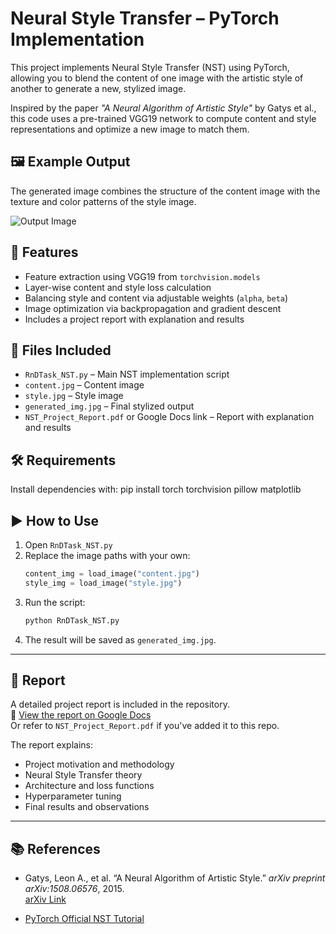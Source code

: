 # Neural Style Transfer – PyTorch Implementation

This project implements Neural Style Transfer (NST) using PyTorch, allowing you to blend the content of one image with the artistic style of another to generate a new, stylized image.

Inspired by the paper _"A Neural Algorithm of Artistic Style"_ by Gatys et al., this code uses a pre-trained VGG19 network to compute content and style representations and optimize a new image to match them.

## 🖼️ Example Output

The generated image combines the structure of the content image with the texture and color patterns of the style image.

![Output Image](images/generated_img.jpg)

## 🧠 Features

- Feature extraction using VGG19 from `torchvision.models`
- Layer-wise content and style loss calculation
- Balancing style and content via adjustable weights (`alpha`, `beta`)
- Image optimization via backpropagation and gradient descent
- Includes a project report with explanation and results

## 📁 Files Included

- `RnDTask_NST.py` – Main NST implementation script
- `content.jpg` – Content image
- `style.jpg` – Style image
- `generated_img.jpg` – Final stylized output
- `NST_Project_Report.pdf` or Google Docs link – Report with explanation and results

## 🛠️ Requirements

Install dependencies with:
pip install torch torchvision pillow matplotlib

## ▶️ How to Use

1. Open `RnDTask_NST.py`
2. Replace the image paths with your own:
    ```python
    content_img = load_image("content.jpg")
    style_img = load_image("style.jpg")
    ```
3. Run the script:
    ```bash
    python RnDTask_NST.py
    ```
4. The result will be saved as `generated_img.jpg`.

---

## 📝 Report

A detailed project report is included in the repository.  
📎 [View the report on Google Docs](https://docs.google.com/document/d/19knktGb8CzOxJmz6Laj1xA6S1A__GzoIEnU0gV6-GjE/edit?tab=t.0)  
Or refer to `NST_Project_Report.pdf` if you've added it to this repo.

The report explains:
- Project motivation and methodology
- Neural Style Transfer theory
- Architecture and loss functions
- Hyperparameter tuning
- Final results and observations

---

## 📚 References

- Gatys, Leon A., et al. “A Neural Algorithm of Artistic Style.” *arXiv preprint arXiv:1508.06576*, 2015.  
  [arXiv Link](https://arxiv.org/pdf/1508.06576)

- [PyTorch Official NST Tutorial](https://pytorch.org/tutorials/advanced/neural_style_tutorial.html)


```bash
